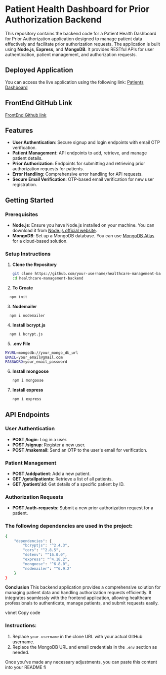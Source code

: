 # Patient Health Dashboard for Prior Authorization Backend

This repository contains the backend code for a Patient Health Dashboard for Prior Authorization application designed to manage patient data effectively and facilitate prior authorization requests. The application is built using **Node.js**, **Express**, and **MongoDB**. It provides RESTful APIs for user authentication, patient management, and authorization requests.

## Deployed Application

You can access the live application using the following link: [Patients Dashboard](https://patientsdashboardsite.netlify.app/)

## FrontEnd GitHub Link 

[FrontEnd Github link](https://github.com/Venkat5452/Patient-Dashboard-FrontEnd)

## Features

- **User Authentication**: Secure signup and login endpoints with email OTP verification.
- **Patient Management**: API endpoints to add, retrieve, and manage patient details.
- **Prior Authorization**: Endpoints for submitting and retrieving prior authorization requests for patients.
- **Error Handling**: Comprehensive error handling for API requests.
- **Secure Email Verification**: OTP-based email verification for new user registration.

## Getting Started

### Prerequisites

- **Node.js**: Ensure you have Node.js installed on your machine. You can download it from [Node.js official website](https://nodejs.org/).
- **MongoDB**: Set up a MongoDB database. You can use [MongoDB Atlas](https://www.mongodb.com/cloud/atlas) for a cloud-based solution.

### Setup Instructions

1. **Clone the Repository**

   ```bash
   git clone https://github.com/your-username/healthcare-management-backend.git
   cd healthcare-management-backend

2. **To Create**
```bash
  npm init
```
3. **Nodemailer**
```bash
  npm i nodemailer
```
4. **Install bcrypt.js**
```bash
  npm i bcrypt.js
```
5. **.env File**
```bash
MYURL=mongodb://your_mongo_db_url
EMAIL=your_email@gmail.com
PASSWORD=your_email_password
```
6. **Install mongoose**
   ```bash
   npm i mongoose
   ```
7. **Install express**
   ```bash
   npm i express
   ```

## API Endpoints

### User Authentication

- **POST /login**: Log in a user.
- **POST /signup**: Register a new user.
- **POST /makemail**: Send an OTP to the user's email for verification.

### Patient Management

- **POST /addpatient**: Add a new patient.
- **GET /getallpatients**: Retrieve a list of all patients.
- **GET /patient/:id**: Get details of a specific patient by ID.

### Authorization Requests

- **POST /auth-requests**: Submit a new prior authorization request for a patient.

### The following dependencies are used in the project:
```bash
{
    "dependencies": {
        "bcryptjs": "^2.4.3",
        "cors": "^2.8.5",
        "dotenv": "^16.0.0",
        "express": "^4.18.2",
        "mongoose": "^6.8.0",
        "nodemailer": "^6.9.2"
    }
}
```
**Conclusion**
This backend application provides a comprehensive solution for managing patient data and handling authorization requests efficiently. It integrates seamlessly with the frontend application, allowing healthcare professionals to authenticate, manage patients, and submit requests easily.

vbnet
Copy code

### Instructions:
1. Replace `your-username` in the clone URL with your actual GitHub username.
2. Replace the MongoDB URL and email credentials in the `.env` section as needed.

Once you've made any necessary adjustments, you can paste this content into your README fi
